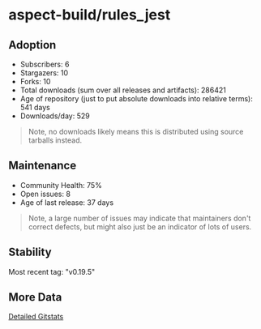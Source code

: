 # aspect-build/rules_jest

## Adoption

- Subscribers: 6
- Stargazers: 10
- Forks: 10
- Total downloads (sum over all releases and artifacts): 286421
- Age of repository (just to put absolute downloads into relative terms): 541 days
- Downloads/day: 529

> Note, no downloads likely means this is distributed using source tarballs instead.

## Maintenance

- Community Health: 75%
- Open issues: 8
- Age of last release: 37 days

> Note, a large number of issues may indicate that maintainers don't correct defects, but might also
> just be an indicator of lots of users.

## Stability

Most recent tag: "v0.19.5"

## More Data

[Detailed Gitstats](/bazel-catalog/gitstats/aspect-build/rules_jest)

